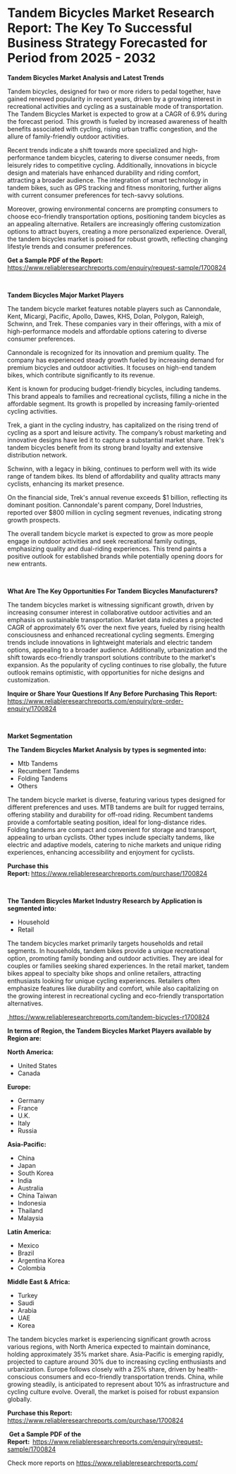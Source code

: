 <p><h1>Tandem Bicycles Market Research Report: The Key To Successful Business Strategy Forecasted for Period from 2025 - 2032</h1></p><p><strong>Tandem Bicycles Market Analysis and Latest Trends</strong></p>
<p><p>Tandem bicycles, designed for two or more riders to pedal together, have gained renewed popularity in recent years, driven by a growing interest in recreational activities and cycling as a sustainable mode of transportation. The Tandem Bicycles Market is expected to grow at a CAGR of 6.9% during the forecast period. This growth is fueled by increased awareness of health benefits associated with cycling, rising urban traffic congestion, and the allure of family-friendly outdoor activities.</p><p>Recent trends indicate a shift towards more specialized and high-performance tandem bicycles, catering to diverse consumer needs, from leisurely rides to competitive cycling. Additionally, innovations in bicycle design and materials have enhanced durability and riding comfort, attracting a broader audience. The integration of smart technology in tandem bikes, such as GPS tracking and fitness monitoring, further aligns with current consumer preferences for tech-savvy solutions.</p><p>Moreover, growing environmental concerns are prompting consumers to choose eco-friendly transportation options, positioning tandem bicycles as an appealing alternative. Retailers are increasingly offering customization options to attract buyers, creating a more personalized experience. Overall, the tandem bicycles market is poised for robust growth, reflecting changing lifestyle trends and consumer preferences.</p></p>
<p><strong>Get a Sample PDF of the Report:&nbsp;</strong> <a href="https://www.reliableresearchreports.com/enquiry/request-sample/1700824?utm_campaign=3281&utm_medium=2&utm_source=Github&utm_content=ia&utm_term=30032025&utm_id=tandem-bicycles">https://www.reliableresearchreports.com/enquiry/request-sample/1700824</a></p>
<p>&nbsp;</p>
<p><strong>Tandem Bicycles Major Market Players</strong></p>
<p><p>The tandem bicycle market features notable players such as Cannondale, Kent, Micargi, Pacific, Apollo, Dawes, KHS, Dolan, Polygon, Raleigh, Schwinn, and Trek. These companies vary in their offerings, with a mix of high-performance models and affordable options catering to diverse consumer preferences.</p><p>Cannondale is recognized for its innovation and premium quality. The company has experienced steady growth fueled by increasing demand for premium bicycles and outdoor activities. It focuses on high-end tandem bikes, which contribute significantly to its revenue.</p><p>Kent is known for producing budget-friendly bicycles, including tandems. This brand appeals to families and recreational cyclists, filling a niche in the affordable segment. Its growth is propelled by increasing family-oriented cycling activities. </p><p>Trek, a giant in the cycling industry, has capitalized on the rising trend of cycling as a sport and leisure activity. The company’s robust marketing and innovative designs have led it to capture a substantial market share. Trek's tandem bicycles benefit from its strong brand loyalty and extensive distribution network.</p><p>Schwinn, with a legacy in biking, continues to perform well with its wide range of tandem bikes. Its blend of affordability and quality attracts many cyclists, enhancing its market presence. </p><p>On the financial side, Trek's annual revenue exceeds $1 billion, reflecting its dominant position. Cannondale's parent company, Dorel Industries, reported over $800 million in cycling segment revenues, indicating strong growth prospects.</p><p>The overall tandem bicycle market is expected to grow as more people engage in outdoor activities and seek recreational family outings, emphasizing quality and dual-riding experiences. This trend paints a positive outlook for established brands while potentially opening doors for new entrants.</p></p>
<p>&nbsp;</p>
<p><strong>What Are The Key Opportunities For Tandem Bicycles Manufacturers?</strong></p>
<p><p>The tandem bicycles market is witnessing significant growth, driven by increasing consumer interest in collaborative outdoor activities and an emphasis on sustainable transportation. Market data indicates a projected CAGR of approximately 6% over the next five years, fueled by rising health consciousness and enhanced recreational cycling segments. Emerging trends include innovations in lightweight materials and electric tandem options, appealing to a broader audience. Additionally, urbanization and the shift towards eco-friendly transport solutions contribute to the market's expansion. As the popularity of cycling continues to rise globally, the future outlook remains optimistic, with opportunities for niche designs and customization.</p></p>
<p><strong>Inquire or Share Your Questions If Any Before Purchasing This Report:</strong> <a href="https://www.reliableresearchreports.com/enquiry/pre-order-enquiry/1700824?utm_campaign=3281&utm_medium=2&utm_source=Github&utm_content=ia&utm_term=30032025&utm_id=tandem-bicycles">https://www.reliableresearchreports.com/enquiry/pre-order-enquiry/1700824</a></p>
<p>&nbsp;</p>
<p><strong>Market Segmentation</strong></p>
<p><strong>The Tandem Bicycles Market Analysis by types is segmented into:</strong></p>
<p><ul><li>Mtb Tandems</li><li>Recumbent Tandems</li><li>Folding Tandems</li><li>Others</li></ul></p>
<p><p>The tandem bicycle market is diverse, featuring various types designed for different preferences and uses. MTB tandems are built for rugged terrains, offering stability and durability for off-road riding. Recumbent tandems provide a comfortable seating position, ideal for long-distance rides. Folding tandems are compact and convenient for storage and transport, appealing to urban cyclists. Other types include specialty tandems, like electric and adaptive models, catering to niche markets and unique riding experiences, enhancing accessibility and enjoyment for cyclists.</p></p>
<p><strong>Purchase this Report:&nbsp;</strong><a href="https://www.reliableresearchreports.com/purchase/1700824?utm_campaign=3281&utm_medium=2&utm_source=Github&utm_content=ia&utm_term=30032025&utm_id=tandem-bicycles">https://www.reliableresearchreports.com/purchase/1700824</a></p>
<p>&nbsp;</p>
<p><strong>The Tandem Bicycles Market Industry Research by Application is segmented into:</strong></p>
<p><ul><li>Household</li><li>Retail</li></ul></p>
<p><p>The tandem bicycles market primarily targets households and retail segments. In households, tandem bikes provide a unique recreational option, promoting family bonding and outdoor activities. They are ideal for couples or families seeking shared experiences. In the retail market, tandem bikes appeal to specialty bike shops and online retailers, attracting enthusiasts looking for unique cycling experiences. Retailers often emphasize features like durability and comfort, while also capitalizing on the growing interest in recreational cycling and eco-friendly transportation alternatives.</p></p>
<p><a href="https://www.reliableresearchreports.com/tandem-bicycles-r1700824?utm_campaign=3281&utm_medium=2&utm_source=Github&utm_content=ia&utm_term=30032025&utm_id=tandem-bicycles">&nbsp;https://www.reliableresearchreports.com/tandem-bicycles-r1700824</a></p>
<p><strong>In terms of Region, the Tandem Bicycles Market Players available by Region are:</strong></p>
<p>
    <p> <strong> North America: </strong>
        <ul>
            <li>United States</li>
            <li>Canada</li>
        </ul>
        </p> 
    <p> <strong> Europe: </strong>
        <ul>
            <li>Germany</li>
            <li>France</li>
            <li>U.K.</li>
            <li>Italy</li>
            <li>Russia</li>
        </ul>
        </p> 
    <p> <strong> Asia-Pacific: </strong>
        <ul>
            <li>China</li>
            <li>Japan</li>
            <li>South Korea</li>
            <li>India</li>
            <li>Australia</li>
            <li>China Taiwan</li>
            <li>Indonesia</li>
            <li>Thailand</li>
            <li>Malaysia</li>
        </ul>
        </p> 
    <p> <strong> Latin America: </strong>
        <ul>
            <li>Mexico</li>
            <li>Brazil</li>
            <li>Argentina Korea</li>
            <li>Colombia</li>
        </ul>
        </p> 
    <p> <strong> Middle East & Africa: </strong>
        <ul>
            <li>Turkey</li>
            <li>Saudi</li>
            <li>Arabia</li>
            <li>UAE</li>
            <li>Korea</li>
        </ul>
    </p>
    </p>
<p><p>The tandem bicycles market is experiencing significant growth across various regions, with North America expected to maintain dominance, holding approximately 35% market share. Asia-Pacific is emerging rapidly, projected to capture around 30% due to increasing cycling enthusiasts and urbanization. Europe follows closely with a 25% share, driven by health-conscious consumers and eco-friendly transportation trends. China, while growing steadily, is anticipated to represent about 10% as infrastructure and cycling culture evolve. Overall, the market is poised for robust expansion globally.</p></p>
<p><strong>Purchase this Report: </strong><a href="https://www.reliableresearchreports.com/purchase/1700824?utm_campaign=3281&utm_medium=2&utm_source=Github&utm_content=ia&utm_term=30032025&utm_id=tandem-bicycles">https://www.reliableresearchreports.com/purchase/1700824</a></p>
<p>&nbsp;<strong>Get a Sample PDF of the Report:&nbsp;&nbsp;</strong><a href="https://www.reliableresearchreports.com/enquiry/request-sample/1700824?utm_campaign=3281&utm_medium=2&utm_source=Github&utm_content=ia&utm_term=30032025&utm_id=tandem-bicycles">https://www.reliableresearchreports.com/enquiry/request-sample/1700824</a></p>
<p><strong></strong></p>
<p>Check more reports on <a href="https://www.reliableresearchreports.com/?utm_campaign=3281&utm_medium=2&utm_source=Github&utm_content=ia&utm_term=30032025&utm_id=tandem-bicycles">https://www.reliableresearchreports.com/</a></p>